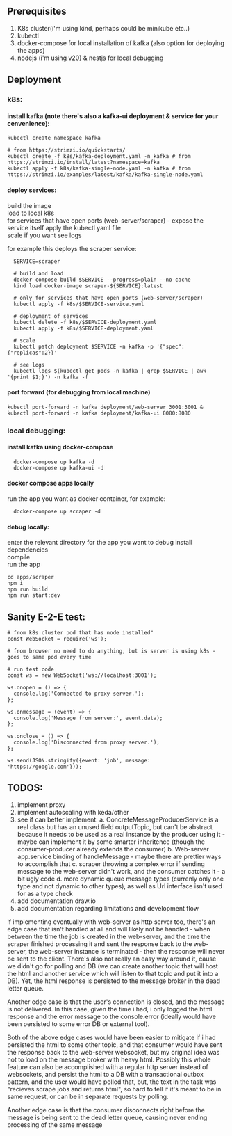 ## Prerequisites
1. K8s cluster(i'm using kind, perhaps could be minikube etc..)
2. kubectl
3. docker-compose for local installation of kafka (also option for deploying the apps)
4. nodejs (i'm using v20) & nestjs for local debugging

## Deployment

### k8s:
#### install kafka (note there's also a kafka-ui deployment & service for your cenvenience):
  ```
  kubectl create namespace kafka

  # from https://strimzi.io/quickstarts/
  kubectl create -f k8s/kafka-deployment.yaml -n kafka # from https://strimzi.io/install/latest?namespace=kafka
  kubectl apply -f k8s/kafka-single-node.yaml -n kafka # from https://strimzi.io/examples/latest/kafka/kafka-single-node.yaml
  ```

#### deploy services:
  build the image  
  load to local k8s  
  for services that have open ports (web-server/scraper) - expose the service itself
  apply the kubectl yaml file  
  scale if you want
  see logs

  for example this deploys the scraper service:
  ```
    SERVICE=scraper

    # build and load
    docker compose build $SERVICE --progress=plain --no-cache
    kind load docker-image scraper-${SERVICE}:latest

    # only for services that have open ports (web-server/scraper) 
    kubectl apply -f k8s/$SERVICE-service.yaml 

    # deployment of services
    kubectl delete -f k8s/$SERVICE-deployment.yaml 
    kubectl apply -f k8s/$SERVICE-deployment.yaml 

    # scale
    kubectl patch deployment $SERVICE -n kafka -p '{"spec":{"replicas":2}}'

    # see logs
    kubectl logs $(kubectl get pods -n kafka | grep $SERVICE | awk '{print $1;}') -n kafka -f              
  ``` 

#### port forward (for debugging from local machine)
  ```
  kubectl port-forward -n kafka deployment/web-server 3001:3001 & kubectl port-forward -n kafka deployment/kafka-ui 8080:8080
  ```

### local debugging:
#### install kafka using docker-compose
```
  docker-compose up kafka -d
  docker-compose up kafka-ui -d
```

#### docker compose apps locally
run the app you want as docker container, for example:
````
  docker-compose up scraper -d
````

#### debug locally:
enter the relevant directory for the app you want to debug
install dependencies  
compile  
run the app
```
cd apps/scraper
npm i
npm run build
npm run start:dev
```

## Sanity E-2-E test:

```
# from k8s cluster pod that has node installed"
const WebSocket = require('ws');

# from browser no need to do anything, but is server is using k8s - goes to same pod every time

# run test code
const ws = new WebSocket('ws://localhost:3001');

ws.onopen = () => {
  console.log('Connected to proxy server.');
};

ws.onmessage = (event) => {
  console.log('Message from server:', event.data);
};

ws.onclose = () => {
  console.log('Disconnected from proxy server.');
};

ws.send(JSON.stringify({event: 'job', message: 'https://google.com'}));

```


## TODOS:  
1. implement proxy
2. implement autoscaling with keda/other
3. see if can better implement:
  a. ConcreteMessageProducerService is a real class but has an unused field outputTopic, but can't be abstract because it needs to be used as a real instance by the producer using it - maybe can implement it by some smarter inheritence (though the consumer-producer already extends the consumer)
  b. Web-server app.service binding of handleMessage - maybe there are prettier ways to accomplish that
  c. scraper throwing a complex error if sending message to the web-server didn't work, and the consumer catches it - a bit ugly code
  d. more dynamic queue message types (currenly only one type and not dynamic to other types), as well as Url interface isn't used for as a type check
3. add documentation draw.io
4. add documentation regarding limitations and development flow

if implementing eventually with web-server as http server too, there's an edge case that isn't handled at all and will likely not be handled - when between the time the job is created in the web-server, and the time the scraper finished processing it and sent the response back to the web-server, the web-server instance is terminated - then the response will never be sent to the client. There's also not really an easy way around it, cause we didn't go for polling and DB (we can create another topic that will host the html and another service which will listen to that topic and put it into a DB). Yet, the html response is persisted to the message broker in the dead letter queue.

Another edge case is that the user's connection is closed, and the message is not delivered. In this case, given the time i had, i only logged the html response and the error message to the console.error (ideally would have been persisted to some error DB or external tool).

Both of the above edge cases would have been easier to mitigate if i had persisted the html to some other topic, and that consumer would have sent the response back to the web-server websocket, but my original idea was not to load on the message broker with heavy html. Possibly this whole feature can also be accomplished with a regular http server instead of websockets, and persist the html to a DB with a transactional outbox pattern, and the user would have polled that, but, the text in the task was "recieves scrape jobs and returns html", so hard to tell if it's meant to be in same request, or can be in separate requests by polling.

Another edge case is that the consumer disconnects right before the message is being sent to the dead letter queue, causing never ending processing of the same message

